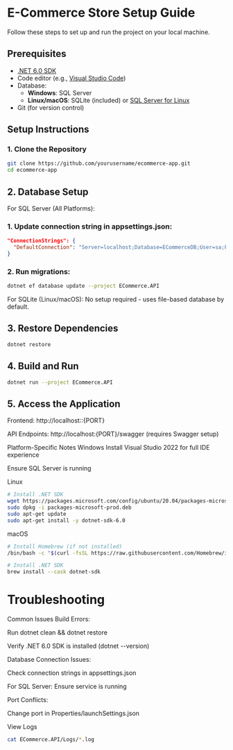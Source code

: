 # E-Commerce Store Setup Guide

Follow these steps to set up and run the project on your local machine.

## Prerequisites
- [.NET 6.0 SDK](https://dotnet.microsoft.com/download)
- Code editor (e.g., [Visual Studio Code](https://code.visualstudio.com/))
- Database:
  - **Windows**: SQL Server
  - **Linux/macOS**: SQLite (included) or [SQL Server for Linux](https://docs.microsoft.com/en-us/sql/linux/sql-server-linux-setup)
- Git (for version control)

## Setup Instructions

### 1. Clone the Repository
```bash
git clone https://github.com/yourusername/ecommerce-app.git
cd ecommerce-app
```

## 2. Database Setup
For SQL Server (All Platforms):
### 1. Update connection string in appsettings.json:
```json
"ConnectionStrings": {
  "DefaultConnection": "Server=localhost;Database=ECommerceDB;User=sa;Password=your_password;"
}
```
### 2. Run migrations:
```bash
dotnet ef database update --project ECommerce.API
```

For SQLite (Linux/macOS):
No setup required - uses file-based database by default.

## 3. Restore Dependencies
```bash
dotnet restore
```
## 4. Build and Run
```bash
dotnet run --project ECommerce.API
```
## 5. Access the Application
Frontend: http://localhost::{PORT}

API Endpoints: http://localhost:{PORT}/swagger (requires Swagger setup)

Platform-Specific Notes
Windows
Install Visual Studio 2022 for full IDE experience

Ensure SQL Server is running

Linux
```bash
# Install .NET SDK
wget https://packages.microsoft.com/config/ubuntu/20.04/packages-microsoft-prod.deb -O packages-microsoft-prod.deb
sudo dpkg -i packages-microsoft-prod.deb
sudo apt-get update
sudo apt-get install -y dotnet-sdk-6.0
```
macOS
```bash
# Install Homebrew (if not installed)
/bin/bash -c "$(curl -fsSL https://raw.githubusercontent.com/Homebrew/install/HEAD/install.sh)"

# Install .NET SDK
brew install --cask dotnet-sdk
```

# Troubleshooting
Common Issues
Build Errors:

Run dotnet clean && dotnet restore

Verify .NET 6.0 SDK is installed (dotnet --version)

Database Connection Issues:

Check connection strings in appsettings.json

For SQL Server: Ensure service is running

Port Conflicts:

Change port in Properties/launchSettings.json

View Logs
```bash
cat ECommerce.API/Logs/*.log
```


